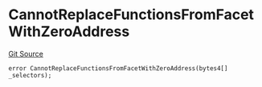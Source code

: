 # CannotReplaceFunctionsFromFacetWithZeroAddress
[Git Source](https://github.com/thrackle-io/tron/blob/46cb5e729fbe3c8dc7b7ecacae59ec49544d86f9/src/protocol/economic/ruleProcessor/RuleProcessorDiamondLib.sol)


```solidity
error CannotReplaceFunctionsFromFacetWithZeroAddress(bytes4[] _selectors);
```

